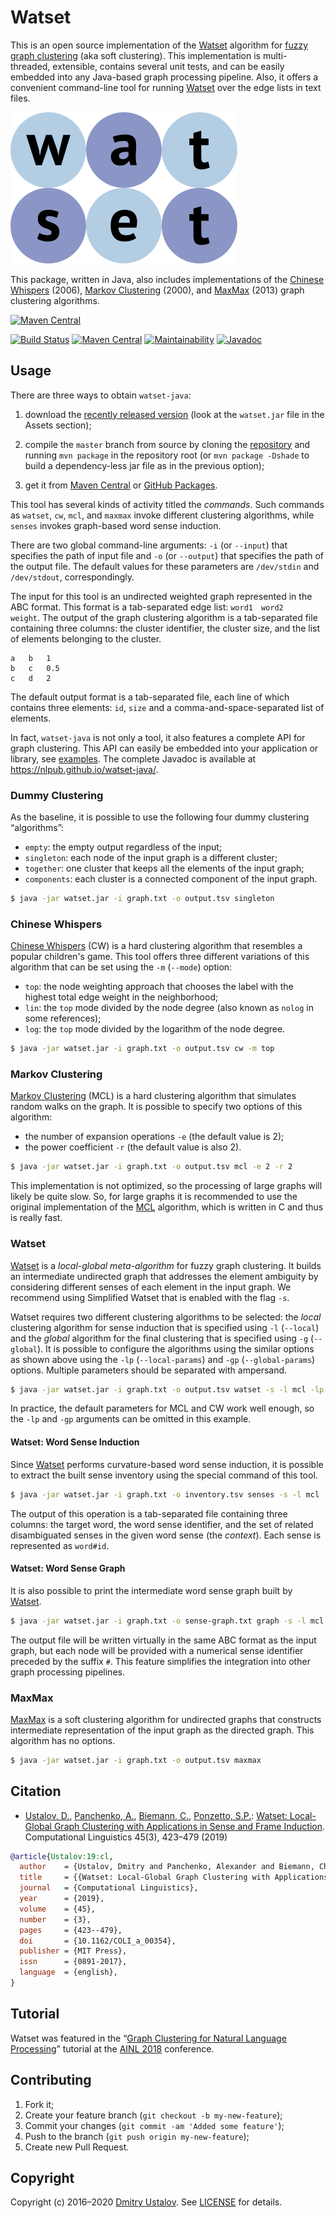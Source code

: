 # Watset

This is an open source implementation of the [Watset] algorithm for [fuzzy graph clustering](https://en.wikipedia.org/wiki/Fuzzy_clustering) (aka soft clustering). This implementation is multi-threaded, extensible, contains several unit tests, and can be easily embedded into any Java-based graph processing pipeline. Also, it offers a convenient command-line tool for running [Watset] over the edge lists in text files.

![Watset](src/main/javadoc/doc-files/Watset.svg)

This package, written in Java, also includes implementations of the [Chinese Whispers] (2006), [Markov Clustering] (2000), and [MaxMax] (2013) graph clustering algorithms.

[![Maven Central](https://maven-badges.herokuapp.com/maven-central/org.nlpub/watset/badge.svg)](https://maven-badges.herokuapp.com/maven-central/org.nlpub/watset)

[![Build Status][github_tests_badge]][github_tests_link] [![Maven Central][maven_badge]][maven_link] [![Maintainability][codeclimate_badge]][codeclimate_link] [![Javadoc][javadoc_badge]][javadoc_link]

[github_tests_badge]: https://github.com/nlpub/watset-java/workflows/Unit%20Tests/badge.svg?branch=master
[github_tests_link]: https://github.com/nlpub/watset-java/actions?query=workflow%3A%22Unit+Tests%22
[maven_badge]: https://maven-badges.herokuapp.com/maven-central/org.nlpub/watset/badge.svg
[maven_link]: https://mvnrepository.com/artifact/org.nlpub/watset
[codeclimate_badge]: https://api.codeclimate.com/v1/badges/2f2a90dd42ae703e9e5d/maintainability
[codeclimate_link]: https://codeclimate.com/github/nlpub/watset-java/maintainability
[javadoc_badge]: https://img.shields.io/badge/javadoc-master-brightgreen
[javadoc_link]: https://nlpub.github.io/watset-java/

## Usage

There are three ways to obtain `watset-java`:

1. download the [recently released version](https://github.com/nlpub/watset-java/releases/latest) (look at the `watset.jar` file in the Assets section);

2. compile the `master` branch from source by cloning the [repository](https://github.com/nlpub/watset-java) and running `mvn package` in the repository root (or `mvn package -Dshade` to build a dependency-less jar file as in the previous option);

3. get it from [Maven Central](https://mvnrepository.com/artifact/org.nlpub/watset) or [GitHub Packages](https://github.com/nlpub/watset-java/packages).

This tool has several kinds of activity titled the *commands*. Such commands as `watset`, `cw`, `mcl`, and `maxmax` invoke different clustering algorithms, while `senses` invokes graph-based word sense induction.

There are two global command-line arguments: `-i` (or `--input`) that specifies the path of input file and `-o` (or `--output`) that specifies the path of the output file. The default values for these parameters are `/dev/stdin` and `/dev/stdout`, correspondingly.

The input for this tool is an undirected weighted graph represented in the ABC format. This format is a tab-separated edge list: <code>word1&#9;word2&#9;weight</code>. The output of the graph clustering algorithm is a tab-separated file containing three columns: the cluster identifier, the cluster size, and the list of elements belonging to the cluster.

```
a	b	1
b	c	0.5
c	d	2
```

The default output format is a tab-separated file, each line of which contains three elements: `id`, `size` and a comma-and-space-separated list of elements.

In fact, `watset-java` is not only a tool, it also features a complete API for graph clustering. This API can easily be embedded into your application or library, see [examples](examples/). The complete Javadoc is available at <https://nlpub.github.io/watset-java/>.

### Dummy Clustering

As the baseline, it is possible to use the following four dummy clustering “algorithms”:

* `empty`: the empty output regardless of the input;
* `singleton`: each node of the input graph is a different cluster;
* `together`: one cluster that keeps all the elements of the input graph;
* `components`: each cluster is a connected component of the input graph.

```bash
$ java -jar watset.jar -i graph.txt -o output.tsv singleton
```

### Chinese Whispers

[Chinese Whispers] (CW) is a hard clustering algorithm that resembles a popular children's game. This tool offers three different variations of this algorithm that can be set using the `-m` (`--mode`) option:

* `top`: the node weighting approach that chooses the label with the highest total edge weight in the neighborhood;
* `lin`: the `top` mode divided by the node degree (also known as `nolog` in some references);
* `log`: the `top` mode divided by the logarithm of the node degree.

```bash
$ java -jar watset.jar -i graph.txt -o output.tsv cw -m top
```

### Markov Clustering

[Markov Clustering] (MCL) is a hard clustering algorithm that simulates random walks on the graph. It is possible to specify two options of this algorithm:

* the number of expansion operations `-e` (the default value is 2);
* the power coefficient `-r` (the default value is also 2).

```bash
$ java -jar watset.jar -i graph.txt -o output.tsv mcl -e 2 -r 2
```

This implementation is not optimized, so the processing of large graphs will likely be quite slow. So, for large graphs it is recommended to use the original implementation of the [MCL](https://micans.org/mcl/) algorithm, which is written in C and thus is really fast.

### Watset

[Watset] is a *local-global meta-algorithm* for fuzzy graph clustering. It builds an intermediate undirected graph that addresses the element ambiguity by considering different senses of each element in the input graph. We recommend using Simplified Watset that is enabled with the flag `-s`.

Watset requires two different clustering algorithms to be selected: the *local* clustering algorithm for sense induction that is specified using `-l` (`--local`) and the *global* algorithm for the final clustering that is specified using `-g` (`--global`). It is possible to configure the algorithms using the similar options as shown above using the `-lp` (`--local-params`) and `-gp` (`--global-params`) options. Multiple parameters should be separated with ampersand.

```bash
$ java -jar watset.jar -i graph.txt -o output.tsv watset -s -l mcl -lp e=1:r=3 -g cw -gp mode=lin
```

In practice, the default parameters for MCL and CW work well enough, so the `-lp` and `-gp` arguments can be omitted in this example.

#### Watset: Word Sense Induction

Since [Watset] performs curvature-based word sense induction, it is possible to extract the built sense inventory using the special command of this tool.

```bash
$ java -jar watset.jar -i graph.txt -o inventory.tsv senses -s -l mcl
```

The output of this operation is a tab-separated file containing three columns: the target word, the word sense identifier, and the set of related disambiguated senses in the given word sense (the *context*). Each sense is represented as `word#id`.

#### Watset: Word Sense Graph

It is also possible to print the intermediate word sense graph built by [Watset].

```bash
$ java -jar watset.jar -i graph.txt -o sense-graph.txt graph -s -l mcl
```

The output file will be written virtually in the same ABC format as the input graph, but each node will be provided with a numerical sense identifier preceded by the suffix `#`. This feature simplifies the integration into other graph processing pipelines.

### MaxMax

[MaxMax] is a soft clustering algorithm for undirected graphs that constructs intermediate representation of the input graph as the directed graph. This algorithm has no options.

```bash
$ java -jar watset.jar -i graph.txt -o output.tsv maxmax
```

## Citation

* [Ustalov, D.](https://github.com/dustalov), [Panchenko, A.](https://github.com/alexanderpanchenko), [Biemann, C.](https://www.inf.uni-hamburg.de/en/inst/ab/lt/people/chris-biemann.html), [Ponzetto, S.P.](https://www.uni-mannheim.de/dws/people/professors/prof-dr-simone-paolo-ponzetto/): [Watset: Local-Global Graph Clustering with Applications in Sense and Frame Induction](https://doi.org/10.1162/COLI_a_00354). Computational Linguistics 45(3), 423&ndash;479 (2019)

```bibtex
@article{Ustalov:19:cl,
  author    = {Ustalov, Dmitry and Panchenko, Alexander and Biemann, Chris and Ponzetto, Simone Paolo},
  title     = {{Watset: Local-Global Graph Clustering with Applications in Sense and Frame Induction}},
  journal   = {Computational Linguistics},
  year      = {2019},
  volume    = {45},
  number    = {3},
  pages     = {423--479},
  doi       = {10.1162/COLI_a_00354},
  publisher = {MIT Press},
  issn      = {0891-2017},
  language  = {english},
}
```

## Tutorial

Watset was featured in the &ldquo;[Graph Clustering for Natural Language Processing](https://doi.org/10.5281/zenodo.1161505)&rdquo; tutorial at the [AINL&nbsp;2018](https://ainlconf.ru/2018/) conference.

## Contributing

1. Fork it;
2. Create your feature branch (`git checkout -b my-new-feature`);
3. Commit your changes (`git commit -am 'Added some feature'`);
4. Push to the branch (`git push origin my-new-feature`);
5. Create new Pull Request.

## Copyright

Copyright (c) 2016&ndash;2020 [Dmitry Ustalov]. See [LICENSE](LICENSE) for details.

[Watset]: https://doi.org/10.1162/COLI_a_00354
[Chinese Whispers]: https://doi.org/10.3115/1654758.1654774
[Markov Clustering]: https://hdl.handle.net/1874/848
[MaxMax]: https://doi.org/10.1007/978-3-642-37247-6_30
[Dmitry Ustalov]: https://github.com/dustalov
